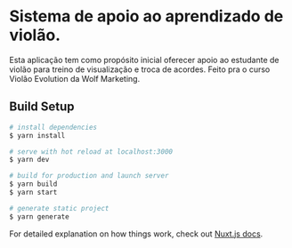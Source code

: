 # Sistema de apoio ao aprendizado de violão.

Esta aplicação tem como propósito inicial oferecer apoio ao estudante de violão para treino de visualização e troca de acordes. Feito pra o curso Violão Evolution da Wolf Marketing.

## Build Setup

```bash
# install dependencies
$ yarn install

# serve with hot reload at localhost:3000
$ yarn dev

# build for production and launch server
$ yarn build
$ yarn start

# generate static project
$ yarn generate
```

For detailed explanation on how things work, check out [Nuxt.js docs](https://nuxtjs.org).
